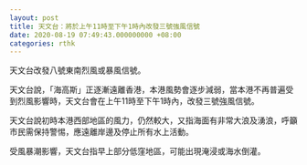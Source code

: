```yaml
---
layout: post
title: 天文台：將於上午11時至下午1時內改發三號強風信號
date: 2020-08-19 07:49:43.000000000 +08:00
categories: rthk
---
```


天文台改發八號東南烈風或暴風信號。

天文台說，「海高斯」正逐漸遠離香港，本港風勢會逐步減弱，當本港不再普遍受到烈風影響時，天文台會在上午11時至下午1時內，改發三號強風信號。

天文台說初時本港西部地區的風力，仍然較大，又指海面有非常大浪及湧浪，呼籲市民需保持警惕，應遠離岸邊及停止所有水上活動。

受風暴潮影響，天文台指早上部分低窪地區，可能出現淹浸或海水倒灌。
